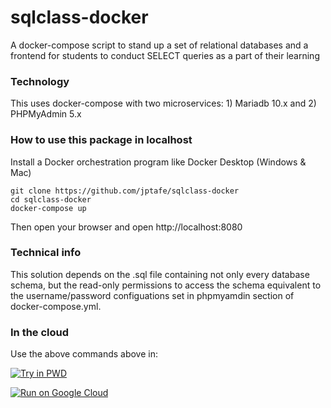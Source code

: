 # sqlclass-docker
A docker-compose script to stand up a set of relational databases and a frontend for students to conduct SELECT queries as a part of their learning

### Technology
This uses docker-compose with two microservices: 1) Mariadb 10.x and 2) PHPMyAdmin 5.x

### How to use this package in localhost
Install a Docker orchestration program like Docker Desktop (Windows & Mac)
```
git clone https://github.com/jptafe/sqlclass-docker
cd sqlclass-docker
docker-compose up
```
Then open your browser and open http://localhost:8080

### Technical info
This solution depends on the .sql file containing not only every database schema, but the read-only permissions to access the schema equivalent to the username/password configuations set in phpmyamdin section of docker-compose.yml.

### In the cloud
Use the above commands above in: 

[![Try in PWD](https://raw.githubusercontent.com/play-with-docker/stacks/master/assets/images/button.png)](https://labs.play-with-docker.com/?stack=https://raw.githubusercontent.com/jptafe/sqlclass-docker/master/docker-compose.yml)

[![Run on Google Cloud](https://storage.googleapis.com/cloudrun/button.svg)](https://console.cloud.google.com/cloudshell/editor?shellonly=true&cloudshell_image=gcr.io/cloudrun/button&cloudshell_git_repo=https://github.com/jptafe/sqlclass-docker)
